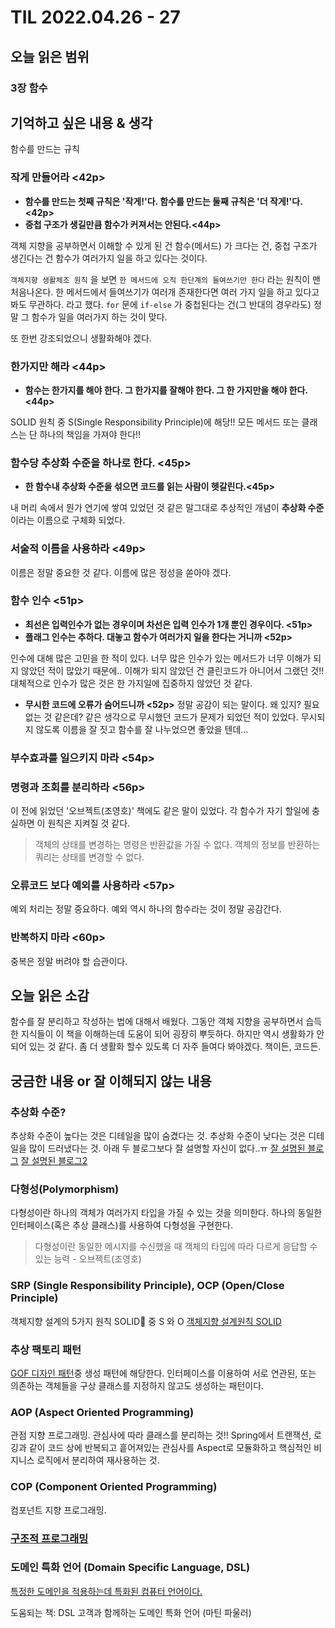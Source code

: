 # TIL 2022.04.26 - 27

## 오늘 읽은 범위

### **3장 함수**

## 기억하고 싶은 내용 & 생각

함수를 만드는 규칙

### 작게 만들어라 <42p>

- **함수를 만드는 첫째 규칙은 '작게!'다. 함수를 만드는 둘째 규칙은 '더 작게!'다. <42p>**
- **중첩 구조가 생길만큼 함수가 커져서는 안된다.<44p>**

객체 지향을 공부하면서 이해할 수 있게 된 건 함수(메서드) 가 크다는 건, 중첩 구조가 생긴다는 건 함수가 여러가지 일을 하고 있다는 것이다.

`객체지향 생활체조 원칙` 을 보면 `한 메서드에 오직 한단계의 들여쓰기만 한다` 라는 원칙이 맨 처음나온다.
한 메서드에서 들여쓰기가 여러개 존재한다면 여러 가지 일을 하고 있다고 봐도 무관하다. 라고 했다.
`for` 문에 `if-else` 가 중첩된다는 건(그 반대의 경우라도) 정말 그 함수가 일을 여러가지 하는 것이 맞다.

또 한번 강조되었으니 생활화해야 겠다.

### 한가지만 해라 <44p>

- **함수는 한가지를 해야 한다. 그 한가지를 잘해야 한다. 그 한 가지만을 해야 한다. <44p>**

SOLID 원칙 중 S(Single Responsibility Principle)에 해당!!
모든 메서드 또는 클래스는 단 하나의 책임을 가져야 한다!!

### 함수당 추상화 수준을 하나로 한다. <45p>

- **한 함수내 추상화 수준을 섞으면 코드를 읽는 사람이 헷갈린다.<45p>**

내 머리 속에서 뭔가 연기에 쌓여 있었던 것 같은 말그대로 추상적인 개념이 **추상화 수준**이라는 이름으로 구체화 되었다.

### 서술적 이름을 사용하라 <49p>

이름은 정말 중요한 것 같다. 이름에 많은 정성을 쏟아야 겠다.

### 함수 인수 <51p>

- **최선은 입력인수가 없는 경우이며 차선은 입력 인수가 1개 뿐인 경우이다. <51p>**
- **플래그 인수는 추하다. 대놓고 함수가 여러가지 일을 한다는 거니까 <52p>**

인수에 대해 많은 고민을 한 적이 있다. 너무 많은 인수가 있는 메서드가 너무 이해가 되지 않았던 적이 많았기 때문에..
이해가 되지 않았던 건 클린코드가 아니어서 그랬던 것!! 대체적으로 인수가 많은 것은 한 가지일에 집중하지 않았던 것 같다.

- **무시한 코드에 오류가 숨어드니까 <52p>**
  정말 공감이 되는 말이다. 왜 있지? 필요없는 것 같은데? 같은 생각으로 무시했던 코드가 문제가 되었던 적이 있었다.
  무시되지 않도록 이름을 잘 짓고 함수를 잘 나누었으면 좋았을 텐데...

### 부수효과를 일으키지 마라 <54p>

### 명령과 조회를 분리하라 <56p>

이 전에 읽었던 '오브젝트(조영호)' 책에도 같은 말이 있었다. 각 함수가 자기 할일에 충실하면 이 원칙은 지켜질 것 같다.

> 객체의 상태를 변경하는 명령은 반환값을 가질 수 없다.
> 객체의 정보를 반환하는 쿼리는 상태를 변경할 수 없다.

### 오류코드 보다 예외를 사용하라 <57p>

예외 처리는 정말 중요하다. 예외 역시 하나의 함수라는 것이 정말 공감간다.

### 반복하지 마라 <60p>

중복은 정말 버려야 할 습관이다.

## 오늘 읽은 소감

함수를 잘 분리하고 작성하는 법에 대해서 배웠다.
그동안 객체 지향을 공부하면서 습득한 지식들이 이 책을 이해하는데 도움이 되어 굉장히 뿌듯하다.
하지만 역시 생활화가 안되어 있는 것 같다. 좀 더 생활화 할수 있도록 더 자주 들여다 봐야겠다. 책이든, 코드든.

## 궁금한 내용 or 잘 이해되지 않는 내용

### 추상화 수준?

추상화 수준이 높다는 것은 디테일을 많이 숨겼다는 것. 추상화 수준이 낮다는 것은 디테일을 많이 드러냈다는 것.
아래 두 블로그보다 잘 설명할 자신이 없다..ㅠ
[잘 설명된 블로그](https://onestone-dev.tistory.com/3)
[잘 설명된 블로그2](https://velog.io/@jiwon709/%ED%81%B4%EB%A6%B0%EC%BD%94%EB%93%9C-%EC%9E%91%EC%84%B1%EB%B2%95-2)

### 다형성(Polymorphism)

다형성이란 하나의 객체가 여러가지 타입을 가질 수 있는 것을 의미한다.
하나의 동일한 인터페이스(혹은 추상 클래스)를 사용하여 다형성을 구현한다.

> 다형성이란 동일한 메시지를 수신했을 때 객체의 타입에 따라 다르게 응답할 수 있는 능력 - 오브젝트(조영호)

### SRP (Single Responsibility Principle), OCP (Open/Close Principle)

객체지향 설계의 5가지 원칙 SOLID 중 S 와 O
[객체지향 설계원칙 SOLID](https://peppered-bottle-2c8.notion.site/SOLID-724d7f694cd8451fabfe4c0f43608ceb)

### 추상 팩토리 패턴

[GOF 디자인 패턴](https://peppered-bottle-2c8.notion.site/GoF-e89a09aef0ee43248176ca3d2c70f543)중 생성 패턴에 해당한다.
인터페이스를 이용하여 서로 연관된, 또는 의존하는 객체들을 구상 클래스를 지정하지 않고도 생성하는 패턴이다.

### AOP (Aspect Oriented Programming)

관점 지향 프로그래밍. 관심사에 따라 클래스를 분리하는 것!!
Spring에서 트랜잭션, 로깅과 같이 코드 상에 반복되고 흩어져있는 관심사를 Aspect로 모듈화하고 핵심적인 비지니스 로직에서 분리하여 재사용하는 것.

### COP (Component Oriented Programming)

컴포넌트 지향 프로그래밍.

### [구조적 프로그래밍](https://m.blog.naver.com/PostView.naver?isHttpsRedirect=true&blogId=setreuid&logNo=220287691965)

### 도메인 특화 언어 (Domain Specific Language, DSL)

[특정한 도메인을 적용하는데 특화된 컴퓨터 언어이다.](https://ko.wikipedia.org/wiki/%EB%8F%84%EB%A9%94%EC%9D%B8_%ED%8A%B9%ED%99%94_%EC%96%B8%EC%96%B4)

도움되는 책: DSL 고객과 함께하는 도메인 특화 언어 (마틴 파울러)
